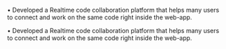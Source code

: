 • Developed a Realtime code collaboration platform that helps
many users to connect and work on the same code right inside
the web-app.

• Developed a Realtime code collaboration platform that helps
many users to connect and work on the same code right inside
the web-app.
